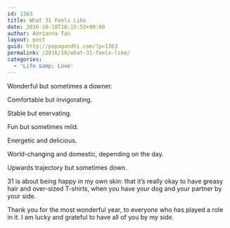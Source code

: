 ```yaml
---
id: 1363
title: What 31 Feels Like
date: 2016-10-10T18:15:53+00:00
author: Adrianna Tan
layout: post
guid: http://popagandhi.com/?p=1363
permalink: /2016/10/what-31-feels-like/
categories:
  - 'Life &amp; Love'
---
```

Wonderful but sometimes a downer.

Comfortable but invigorating.

Stable but enervating.

Fun but sometimes mild.

Energetic and delicious.

World-changing and domestic, depending on the day. 

Upwards trajectory but sometimes down.

31 is about being happy in my own skin: that it&#8217;s really okay to have greasy hair and over-sized T-shirts, when you have your dog and your partner by your side.

Thank you for the most wonderful year, to everyone who has played a role in it. I am lucky and grateful to have all of you by my side.